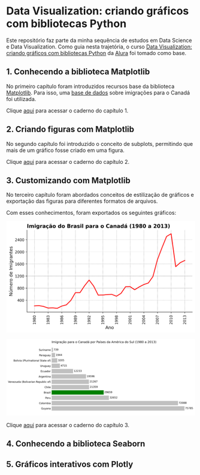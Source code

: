 # Data Visualization: criando gráficos com bibliotecas Python

Este repositório faz parte da minha sequência de estudos em Data Science e Data Visualization. Como guia nesta trajetória, o curso [Data Visualization: criando gráficos com bibliotecas Python](https://cursos.alura.com.br/course/data-visualization-graficos-bibliotecas-python) da [Alura](https://www.alura.com.br/) foi tomado como base.

## 1. Conhecendo a biblioteca Matplotlib

No primeiro capítulo foram introduzidos recursos base da biblioteca [Matplotlib](https://matplotlib.org/). Para isso, uma [base de dados](dados/canadian_immegration_data.csv) sobre imigrações para o Canadá foi utilizada.

Clique [aqui](notebooks/01-conhecendo_a_bibliteca_matplotlib.ipynb) para acessar o caderno do capítulo 1.

## 2. Criando figuras com Matplotlib

No segundo capítulo foi introduzido o conceito de subplots, permitindo que mais de um gráfico fosse criado em uma figura.

Clique [aqui](notebooks/02-criando_figuras_com_matplotlib.ipynb) para acessar o caderno do capítulo 2.

## 3. Customizando com Matplotlib

No terceiro capítulo foram abordados conceitos de estilização de gráficos e exportação das figuras para diferentes formatos de arquivos.

Com esses conhecimentos, foram exportados os seguintes gráficos:

![Imigração brasileira para o Canadá (1980 a 2013)](resultados/line_chart_imigracao_brasil_para_o_canada.png)

![Imigração para o Canadá por países da américa do sul (1980 a 2013)](resultados/horizontal_bar_chart_imigracao_paises_america_do_sul_para_o_canada.png)

Clique [aqui](notebooks/03-customizando-com-matplotlib.ipynb) para acessar o caderno do capítulo 3.

## 4. Conhecendo a biblioteca Seaborn

## 5. Gráficos interativos com Plotly
